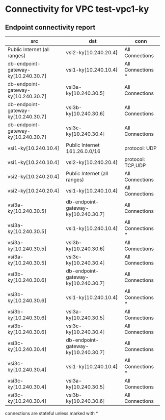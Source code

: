 # Connectivity for VPC test-vpc1-ky
## Endpoint connectivity report
| src | dst | conn |
|-----|-----|------|
| Public Internet (all ranges) | vsi2-ky[10.240.20.4] | All Connections |
| db-endpoint-gateway-ky[10.240.30.7] | vsi1-ky[10.240.10.4] | All Connections * |
| db-endpoint-gateway-ky[10.240.30.7] | vsi3a-ky[10.240.30.5] | All Connections |
| db-endpoint-gateway-ky[10.240.30.7] | vsi3b-ky[10.240.30.6] | All Connections |
| db-endpoint-gateway-ky[10.240.30.7] | vsi3c-ky[10.240.30.4] | All Connections |
| vsi1-ky[10.240.10.4] | Public Internet 161.26.0.0/16 | protocol: UDP |
| vsi1-ky[10.240.10.4] | vsi2-ky[10.240.20.4] | protocol: TCP,UDP |
| vsi2-ky[10.240.20.4] | Public Internet (all ranges) | All Connections |
| vsi2-ky[10.240.20.4] | vsi1-ky[10.240.10.4] | All Connections |
| vsi3a-ky[10.240.30.5] | db-endpoint-gateway-ky[10.240.30.7] | All Connections |
| vsi3a-ky[10.240.30.5] | vsi1-ky[10.240.10.4] | All Connections * |
| vsi3a-ky[10.240.30.5] | vsi3b-ky[10.240.30.6] | All Connections |
| vsi3a-ky[10.240.30.5] | vsi3c-ky[10.240.30.4] | All Connections |
| vsi3b-ky[10.240.30.6] | db-endpoint-gateway-ky[10.240.30.7] | All Connections |
| vsi3b-ky[10.240.30.6] | vsi1-ky[10.240.10.4] | All Connections * |
| vsi3b-ky[10.240.30.6] | vsi3a-ky[10.240.30.5] | All Connections |
| vsi3b-ky[10.240.30.6] | vsi3c-ky[10.240.30.4] | All Connections |
| vsi3c-ky[10.240.30.4] | db-endpoint-gateway-ky[10.240.30.7] | All Connections |
| vsi3c-ky[10.240.30.4] | vsi1-ky[10.240.10.4] | All Connections * |
| vsi3c-ky[10.240.30.4] | vsi3a-ky[10.240.30.5] | All Connections |
| vsi3c-ky[10.240.30.4] | vsi3b-ky[10.240.30.6] | All Connections |

connections are stateful unless marked with *
